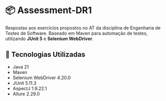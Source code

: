 # 📦 Assessment-DR1

Respostas aos exercícios propostos no AT da disciplina de Engenharia de Testes de Software. Baseado em Maven para automação de testes, utilizando **JUnit 5** e **Selenium WebDriver**.

## 🚀 Tecnologias Utilizadas

- Java 21
- Maven
- Selenium WebDriver 4.20.0
- JUnit 5.11.3
- AspectJ 1.9.22.1
- Allure 2.29.0
